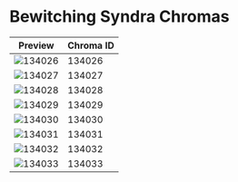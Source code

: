 # Bewitching Syndra Chromas

| Preview | Chroma ID |
|---------|-----------|
| ![134026](https://raw.communitydragon.org/latest/plugins/rcp-be-lol-game-data/global/default/v1/champion-chroma-images/134/134026.png) | 134026 |
| ![134027](https://raw.communitydragon.org/latest/plugins/rcp-be-lol-game-data/global/default/v1/champion-chroma-images/134/134027.png) | 134027 |
| ![134028](https://raw.communitydragon.org/latest/plugins/rcp-be-lol-game-data/global/default/v1/champion-chroma-images/134/134028.png) | 134028 |
| ![134029](https://raw.communitydragon.org/latest/plugins/rcp-be-lol-game-data/global/default/v1/champion-chroma-images/134/134029.png) | 134029 |
| ![134030](https://raw.communitydragon.org/latest/plugins/rcp-be-lol-game-data/global/default/v1/champion-chroma-images/134/134030.png) | 134030 |
| ![134031](https://raw.communitydragon.org/latest/plugins/rcp-be-lol-game-data/global/default/v1/champion-chroma-images/134/134031.png) | 134031 |
| ![134032](https://raw.communitydragon.org/latest/plugins/rcp-be-lol-game-data/global/default/v1/champion-chroma-images/134/134032.png) | 134032 |
| ![134033](https://raw.communitydragon.org/latest/plugins/rcp-be-lol-game-data/global/default/v1/champion-chroma-images/134/134033.png) | 134033 |
